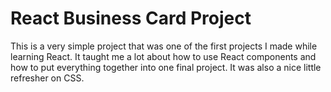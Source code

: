 # React Business Card Project

This is a very simple project that was one of the first projects I made
while learning React. It taught me a lot about how to use React components and how to put everything together into one final project. It was also a nice little refresher on CSS.
